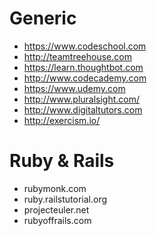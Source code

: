 # Generic

* https://www.codeschool.com
* http://teamtreehouse.com
* https://learn.thoughtbot.com
* http://www.codecademy.com
* https://www.udemy.com
* http://www.pluralsight.com/
* http://www.digitaltutors.com
* http://exercism.io/


# Ruby & Rails

* rubymonk.com
* ruby.railstutorial.org
* projecteuler.net
* rubyoffrails.com
